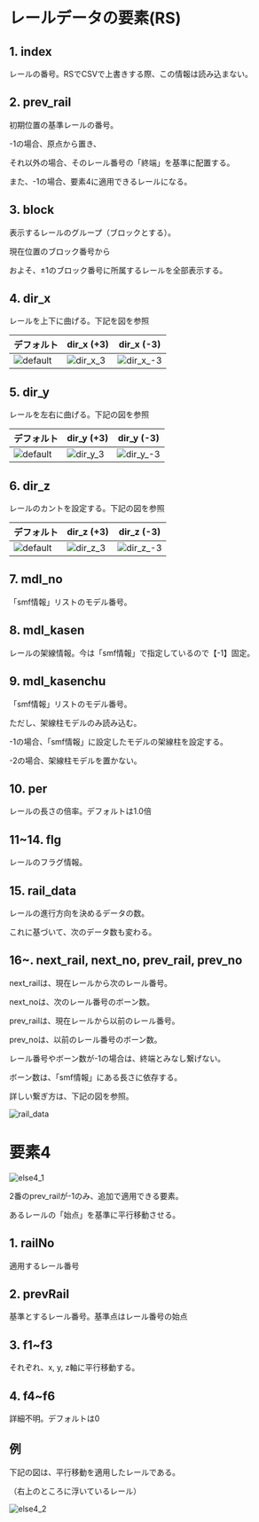 # レールデータの要素(RS)

## 1. index

レールの番号。RSでCSVで上書きする際、この情報は読み込まない。

## 2. prev_rail

初期位置の基準レールの番号。

-1の場合、原点から置き、

それ以外の場合、そのレール番号の「終端」を基準に配置する。

また、-1の場合、要素4に適用できるレールになる。

## 3. block

表示するレールのグループ（ブロックとする）。

現在位置のブロック番号から

およそ、±1のブロック番号に所属するレールを全部表示する。

## 4. dir_x

レールを上下に曲げる。下記を図を参照


| デフォルト | dir_x (+3) | dir_x (-3) |
| --- | --- | --- | 
| ![default](/image/rail_default.png) | ![dir_x_3](/image/rail_dir_x_3.png) | ![dir_x_-3](/image/rail_dir_x_-3.png) |

## 5. dir_y

レールを左右に曲げる。下記の図を参照

| デフォルト | dir_y (+3) | dir_y (-3) |
| --- | --- | --- | 
| ![default](/image/rail_default.png) | ![dir_y_3](/image/rail_dir_y_3.png) | ![dir_y_-3](/image/rail_dir_y_-3.png) |

## 6. dir_z

レールのカントを設定する。下記の図を参照

| デフォルト | dir_z (+3) | dir_z (-3) |
| --- | --- | --- | 
| ![default](/image/rail_default.png) | ![dir_z_3](/image/rail_dir_z_3.png) | ![dir_z_-3](/image/rail_dir_z_-3.png) |

## 7. mdl_no

「smf情報」リストのモデル番号。

## 8. mdl_kasen

レールの架線情報。今は「smf情報」で指定しているので【-1】固定。

## 9. mdl_kasenchu

「smf情報」リストのモデル番号。

ただし、架線柱モデルのみ読み込む。

-1の場合、「smf情報」に設定したモデルの架線柱を設定する。

-2の場合、架線柱モデルを置かない。

## 10. per

レールの長さの倍率。デフォルトは1.0倍

## 11~14. flg

レールのフラグ情報。

## 15. rail_data

レールの進行方向を決めるデータの数。

これに基づいて、次のデータ数も変わる。

## 16~. next_rail, next_no, prev_rail, prev_no

next_railは、現在レールから次のレール番号。

next_noは、次のレール番号のボーン数。

prev_railは、現在レールから以前のレール番号。

prev_noは、以前のレール番号のボーン数。

レール番号やボーン数が-1の場合は、終端とみなし繋げない。

ボーン数は、「smf情報」にある長さに依存する。

詳しい繋ぎ方は、下記の図を参照。

![rail_data](/image/rail_data.png)

# 要素4

![else4_1](/image/else4_1.png)

2番のprev_railが-1のみ、追加で適用できる要素。

あるレールの「始点」を基準に平行移動させる。

## 1. railNo

適用するレール番号

## 2. prevRail

基準とするレール番号。基準点はレール番号の始点

## 3. f1~f3

それぞれ、x, y, z軸に平行移動する。

## 4. f4~f6

詳細不明。デフォルトは0

## 例

下記の図は、平行移動を適用したレールである。

（右上のところに浮いているレール）

![else4_2](/image/else4_2.png)